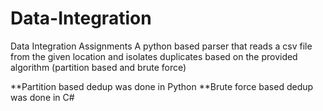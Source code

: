 # Data-Integration
Data Integration Assignments
A python based parser that reads a csv file from the given location and isolates duplicates based on the provided algorithm (partition based and brute force)

**Partition based dedup was done in Python
**Brute force based dedup was done in C#

